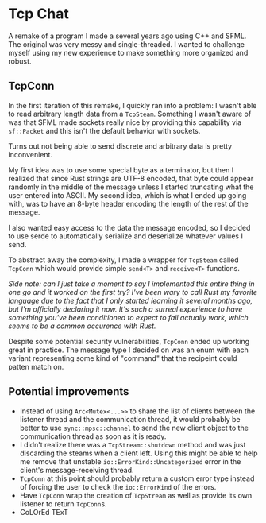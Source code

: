 # Tcp Chat
A remake of a program I made a several years ago using C++ and SFML. The original was very messy and single-threaded. I wanted to challenge myself using my new experience to make something more organized and robust.

## TcpConn
In the first iteration of this remake, I quickly ran into a problem: I wasn't able to read arbitrary length data from a `TcpSteam`. Something I wasn't aware of was that SFML made sockets really nice by providing this capability via `sf::Packet` and this isn't the default behavior with sockets.

Turns out not being able to send discrete and arbitrary data is pretty inconvenient.

My first idea was to use some special byte as a terminator, but then I realized that since Rust strings are UTF-8 encoded, that byte could appear randomly in the middle of the message unless I started truncating what the user entered into ASCII. My second idea, which is what I ended up going with, was to have an 8-byte header encoding the length of the rest of the message.

I also wanted easy access to the data the message encoded, so I decided to use serde to automatically serialize and deserialize whatever values I send.

To abstract away the complexity, I made a wrapper for `TcpSteam` called `TcpConn` which would provide simple `send<T>` and `receive<T>` functions.

*Side note: can I just take a moment to say I implemented this entire thing in one go and it worked on the first try? I've been wary to call Rust my favorite language due to the fact that I only started learning it several months ago, but I'm officially declaring it now. It's such a surreal experience to have something you've been conditioned to expect to fail actually work, which seems to be a common occurence with Rust.*

Despite some potential security vulnerabilities, `TcpConn` ended up working great in practice. The message type I decided on was an enum with each variant representing some kind of "command" that the recipeint could patten match on. 

## Potential improvements
- Instead of using `Arc<Mutex<...>>` to share the list of clients between the listener thread and the communication thread, it would probably be better to use `sync::mpsc::channel` to send the new client object to the communication thread as soon as it is ready.
- I didn't realize there was a `TcpStream::shutdown` method and was just discarding the steams when a client left. Using this might be able to help me remove that unstable `io::ErrorKind::Uncategorized` error in the client's message-receiving thread.
- `TcpConn` at this point should probably return a custom error type instead of forcing the user to check the `io::ErrorKind` of the errors.
- Have `TcpConn` wrap the creation of `TcpStream` as well as provide its own listener to return `TcpConn`s.
- CoLOrEd TExT
